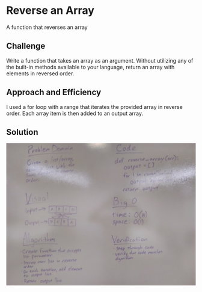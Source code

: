 # Reverse an Array
A function that reverses an array

## Challenge
Write a function that takes an array as an argument. Without utilizing any of the built-in methods available to your language, return an array with elements in reversed order.

## Approach and Efficiency
I used a for loop with a range that iterates the provided array in reverse order. Each array item is then added to an output array.

## Solution
![array_reverse whiteboard](assets/array_reverse.jpg?raw=true)